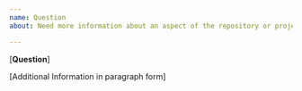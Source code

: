 ```yaml
---
name: Question
about: Need more information about an aspect of the repository or project

---
```


[**Question**]

[Additional Information in paragraph form]

